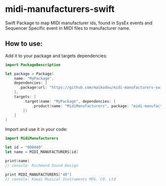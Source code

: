 # midi-manufacturers-swift

Swift Package to map MIDI manufacturer ids, found in SysEx events
and Sequencer Specific event in MIDI files to manufacturer name.

## How to use:

Add it to your package and targets dependencies:

```Swift
import PackageDescription

let package = Package(
    name: "MyPackage",
    dependencies: [
      .package(url: "https://github.com/maikudou/midi-manufacturers-swift", from: "1.0.0")
    ],
    targets: [
        .target(name: "MyPackage", dependencies: [
            .product(name: "MidiManufacturers", package: "midi-manufacturers-swift")
        ])
    ]
)
```

Import and use it in your code:

```Swift
import MidiManufacturers

let id = "000040"
let name = MIDI_MANUFACTURERS[id]

print(name)
// console: Richmond Sound Design

print MIDI_MANUFACTURERS["40"]
// console: Kawai Musical Instruments MFG. CO. Ltd
```
